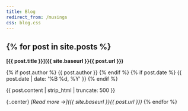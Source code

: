 ```yaml
---
title: Blog
redirect_from: /musings
css: blog.css
---
```


{% for post in site.posts %}
---

**[{{ post.title }}]({{ site.baseurl }}{{ post.url }})**

<p class="mini_details">
  {% if post.author %}
  <span>
    <i class="fas fa-feather-alt fa-fw icon"></i>{{ post.author }}
  </span>
  {% endif %}
  {% if post.date %}
  <span>
    <i class="far fa-calendar-alt fa-fw icon"></i>{{ post.date | date: '%B %d, %Y' }}
  </span>
  {% endif %}
</p>

{{ post.content | strip_html | truncate: 500 }}

{:.center}
_[Read more →]({{ site.baseurl }}{{ post.url }})_
{% endfor %}
